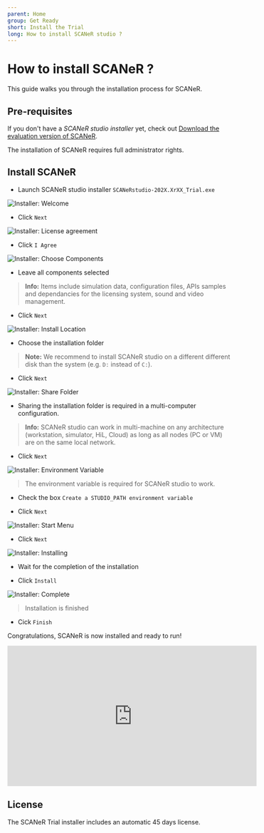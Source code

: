 ```yaml
---
parent: Home
group: Get Ready
short: Install the Trial
long: How to install SCANeR studio ?
---
```


# How to install SCANeR ?

This guide walks you through the installation process for SCANeR.

## Pre-requisites

If you don't have a *SCANeR studio installer* yet, check out [Download the evaluation version of SCANeR](../HT_Download_Trial_SCANeR/HT_Download_Trial_SCANeR.md).

The installation of SCANeR requires full administrator rights.

## Install SCANeR

* Launch SCANeR studio installer ```SCANeRstudio-202X.XrXX_Trial.exe ```

![Installer: Welcome](./assets/i1.PNG)

* Click ```Next```

![Installer: License agreement](./assets/i2.PNG)

* Click ```I Agree```

![Installer: Choose Components](./assets/i3.PNG)

* Leave all components selected

> **Info:** Items include simulation data, configuration files, APIs samples and dependancies for the licensing system, sound and video management.

* Click ```Next```

![Installer: Install Location](./assets/i4.PNG)

* Choose the installation folder

> **Note:** We recommend to install SCANeR studio on a different different disk than the system (e.g. ```D:``` instead of ```C:```).

* Click ```Next```

![Installer: Share Folder](./assets/i5b.png)

* Sharing the installation folder is required in a multi-computer configuration.

> **Info:** SCANeR studio can work in multi-machine on any architecture (workstation, simulator, HiL, Cloud) as long as all nodes (PC or VM) are on the same local network.

* Click ```Next```

![Installer: Environment Variable](./assets/i6.PNG)

> The environment variable is required for SCANeR studio to work.

* Check the box ```Create a STUDIO_PATH environment variable```

* Click ```Next```

![Installer: Start Menu](./assets/i7.PNG)

* Click ```Next```

![Installer: Installing](./assets/i8.PNG)

* Wait for the completion of the installation

* Click ```Install```

![Installer: Complete](./assets/i9.PNG)

> Installation is finished

* Cick ```Finish```

Congratulations, SCANeR is now installed and ready to run!

<iframe width="560" height="315" src="https://www.youtube.com/embed/joE1Fi09eEY?start=49" title="YouTube video player" frameborder="0" allow="accelerometer; autoplay; clipboard-write; encrypted-media; gyroscope; picture-in-picture" allowfullscreen></iframe>

## License

The SCANeR Trial installer includes an automatic 45 days license.
 

